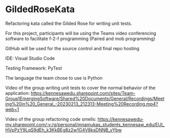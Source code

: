 # GildedRoseKata
Refactoring kata called the Gilded Rose for writing unit tests. 

For this project, participants will be using the Teams video conferencing software to facilitate f-2-f programming (Paired and mob programming)

GitHub will be used for the source control and final repo hosting

IDE: Visual Studio Code

Testing Framework: PyTest

The language the team chose to use is Python 

Video of the group writing unit tests to cover the normal behavior of the application: https://kennesawedu.sharepoint.com/sites/Team-Group1EmergingSoftware/Shared%20Documents/General/Recordings/Meeting%20in%20_General_-20230213_212313-Meeting%20Recording.mp4?web=1

Video of the group refactoring code smells: https://kennesawedu-my.sharepoint.com/:v:/g/personal/mnamukas_students_kennesaw_edu/EUl_HVpPzY9LqS9dEh_k3KkBEg8z2w1G4V8ksDNNB_yYbw
